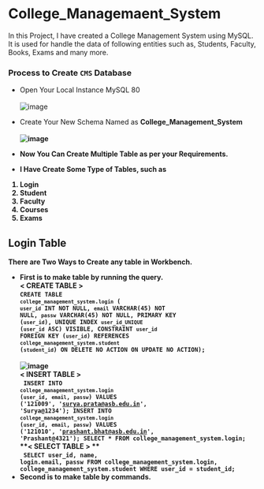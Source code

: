 # College_Managemaent_System
In this Project, I have created a College Management System using MySQL. It is used for handle the data of following entities such as, Students, Faculty, Books, Exams and many more.

### Process to Create `CMS` Database
- Open Your Local Instance MySQL 80 <br> <br>
![image](https://user-images.githubusercontent.com/86033489/210123204-9ed15252-8d97-401b-93c0-3697294ef93b.png)

- Create Your New Schema Named as <b>College_Management_System <br> <br>
![image](https://user-images.githubusercontent.com/86033489/210123244-359b6ce5-87c2-411e-bd32-907ecb7b06fe.png)

- Now You Can Create Multiple Table as per your Requirements. 
- I Have Create Some Type of Tables, such as
<ol>
  <li> Login </li>
  <li> Student </li>
  <li> Faculty </li>
  <li> Courses </li>
  <li> Exams </li>
</ol>

## Login Table
There are Two Ways to Create any table in Workbench.
  - First is to make table by running the query. <br>
    **< CREATE TABLE >** <br>
    <code>CREATE TABLE `college_management_system`.`login` (
      `user_id` INT NOT NULL,
      `email` VARCHAR(45) NOT NULL,
      `passw` VARCHAR(45) NOT NULL,
      PRIMARY KEY (`user_id`),
      UNIQUE INDEX `user_id_UNIQUE` (`user_id` ASC) VISIBLE,
      CONSTRAINT `user_id`
      FOREIGN KEY (`user_id`)
      REFERENCES `college_management_system`.`student` (`student_id`)
      ON DELETE NO ACTION
      ON UPDATE NO ACTION);
    </code>
    <br>
    <output>![image](https://user-images.githubusercontent.com/86033489/210123518-c7cf8c73-f8b0-4f0c-8842-31f569313a69.png)</output><br>
    **< INSERT TABLE >** <br>
    <code>
      INSERT INTO `college_management_system`.`login` (`user_id`, `email`, `passw`) VALUES ('121009', 'surya.prata@asb.edu.in', 'Surya@1234');
      INSERT INTO `college_management_system`.`login` (`user_id`, `email`, `passw`) VALUES ('121010', 'prashant.bhat@asb.edu.in', 'Prashant@4321');
      SELECT * FROM college_management_system.login;
    </code>
    <br>
    **< SELECT TABLE > ** <br>
    <code>
      SELECT user_id, name, login.email, passw 
      FROM college_management_system.login, college_management_system.student 
      WHERE user_id = student_id;
    </code>
    <br>
  - Second is to make table by commands. <br>
